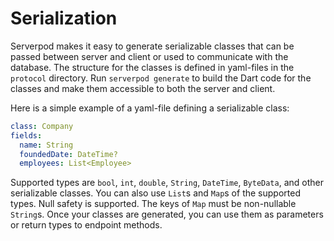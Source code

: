 # Serialization
Serverpod makes it easy to generate serializable classes that can be passed between server and client or used to communicate with the database. The structure for the classes is defined in yaml-files in the `protocol` directory. Run `serverpod generate` to build the Dart code for the classes and make them accessible to both the server and client.

Here is a simple example of a yaml-file defining a serializable class:

```yaml
class: Company
fields:
  name: String
  foundedDate: DateTime?
  employees: List<Employee>
```

Supported types are `bool`, `int`, `double`, `String`, `DateTime`, `ByteData`, and other serializable classes. You can also use `List`s and `Map`s of the supported types. Null safety is supported. The keys of `Map` must be non-nullable `String`s. Once your classes are generated, you can use them as parameters or return types to endpoint methods.

